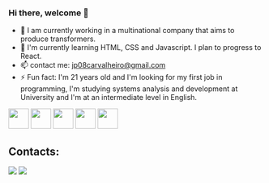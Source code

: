 ### Hi there, welcome 👋
- 🔭 I am currently working in a multinational company that aims to produce transformers.
- 🌱 I'm currently learning HTML, CSS and Javascript. I plan to progress to React.
- 📫 contact me: jp08carvalheiro@gmail.com
- ⚡ Fun fact: I'm 21 years old and I'm looking for my first job in programming, I'm studying systems analysis and development at University and I'm at an intermediate level in English.

<img loading="lazy" src="https://cdn.jsdelivr.net/gh/devicons/devicon/icons/git/git-original.svg" width="40" height="40"/> <img src="https://cdn.jsdelivr.net/gh/devicons/devicon/icons/github/github-original-wordmark.svg" width="40" height="40"/> <img src="https://cdn.jsdelivr.net/gh/devicons/devicon/icons/css3/css3-original.svg" width="40" height="40"/> <img src="https://cdn.jsdelivr.net/gh/devicons/devicon/icons/html5/html5-original.svg" width="40" height="40"/> <img src="https://cdn.jsdelivr.net/gh/devicons/devicon/icons/javascript/javascript-original.svg" width="40" height="40"/>

## Contacts:  
<div>
<a href="https://www.instagram.com/joao_p6dro/" target="_blank"><img loading="lazy" src="https://img.shields.io/badge/-Instagram-%23E4405F?style=for-the-badge&logo=instagram&logoColor=white" target="_blank"></a>
<a href="https://www.linkedin.com/in/joão-pedro-carvalheiro-teixeira-57213a260/" target="_blank"><img loading="lazy" src="https://img.shields.io/badge/-LinkedIn-%230077B5?style=for-the-badge&logo=linkedin&logoColor=white" target="_blank"></a>   
</div>
